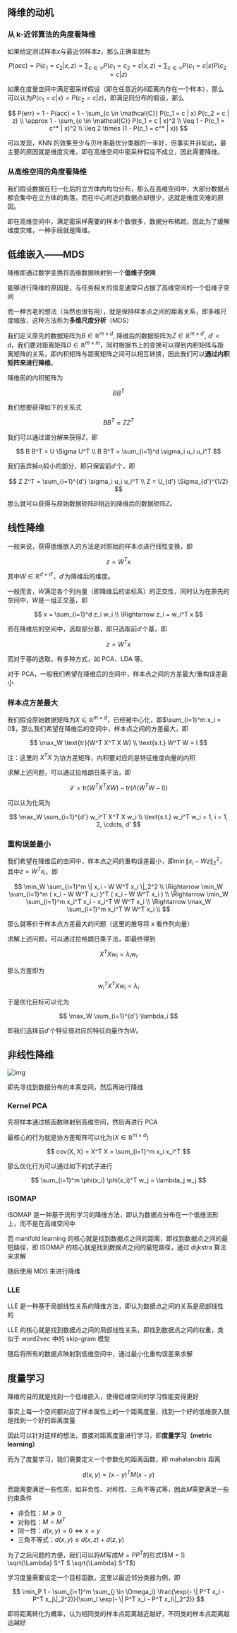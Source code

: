 ## 降维的动机

### 从 k-近邻算法的角度看降维

如果给定测试样本$x$与最近邻样本$z$，那么正确率就为

$$
P(acc) = P(c_1 = c_2 | x, z) = \sum_{c \in \mathcal{C}} P(c_1 = c_2 = c | x, z) = \sum_{c \in \mathcal{C}} P(c_1 = c | x) P(c_2 = c | z)
$$

如果在度量空间中满足密采样假设（即在任意近的$\delta$距离内存在一个样本），那么可以认为$P(c_1 = c | x) = P(c_2 = c | z)$，即满足同分布的假设，那么

$$
P(err) = 1 - P(acc) = 1 - \sum_{c \in \mathcal{C}} P(c_1 = c | x) P(c_2 = c | z) \\
\approx 1 - \sum_{c \in \mathcal{C}} P(c_1 = c | x)^2 \\
\leq 1 - P(c_1 = c^* | x)^2 \\
\leq 2 \times (1 - P(c_1 = c^* | x))
$$

可以发现，KNN 的效果至少与贝叶斯最优分类器的一半好，但事实并非如此，最主要的原因就是维度灾难，即在高维空间中密采样假设不成立，因此需要降维。

### 从高维空间的角度看降维

我们假设数据在归一化后的立方体内均匀分布，那么在高维空间中，大部分数据点都会集中在立方体的角落，而在中心附近的数据点却很少，这就是维度灾难的原因。

即在高维空间中，满足密采样需要的样本个数很多，数据分布稀疏，因此为了缓解维度灾难，一种手段就是降维。

## 低维嵌入——MDS

降维即通过数学变换将高维数据映射到一个**低维子空间**

能够进行降维的原因是，与任务相关的信息通常只占据了高维空间的一个低维子空间

而一种古老的想法（当然也很有用），就是保持样本点之间的距离关系，即多维尺度缩放，这种方法称为**多维尺度分析**（MDS）

我们定义原先的数据矩阵为$B \in \mathbb{R}^{m \times d}$, 降维后的数据矩阵为$Z \in \mathbb{R}^{m \times d'}$, $d' < d$，我们要对距离矩阵$D \in \mathbb{R}^{m \times m}$，同时根据书上的变换可以得到内积矩阵与距离矩阵的关系，即内积矩阵与距离矩阵之间可以相互转换，因此我们可以**通过内积矩阵来进行降维**。

降维前的内积矩阵为

$$
B B^T
$$

我们想要获得如下的关系式

$$
B B^T \approx Z Z^T
$$

我们可以通过谱分解来获得$Z$，即

$$
B B^T = U \Sigma U^T \\
B B^T = \sum_{i=1}^d \sigma_i u_i u_i^T
$$

我们丢弃掉$\sigma_i$较小的部分，即只保留前$d'$个，即

$$
Z Z^T = \sum_{i=1}^{d'} \sigma_i u_i u_i^T \\
Z = U_{d'} \Sigma_{d'}^{1/2}
$$

那么就可以获得与原始数据矩阵$B$相近的降维后的数据矩阵$Z$。

## 线性降维

一般来说，获得低维嵌入的方法是对原始的样本点进行线性变换，即

$$
z = W^T x
$$

其中$W \in \mathbb{R}^{d \times d'}$，$d'$为降维后的维度。

一般而言，$W$满足各个列向量（即降维后的坐标系）的正交性，同时认为在原先的空间中，$W$是一组正交基，即

$$
x = \sum_{i=1}^d z_i w_i \\
\Rightarrow z_i = w_i^T x
$$

而在降维后的空间中，选取部分基，即只选取前$d'$个基，即

$$
z = W^T x
$$

而对于基的选取，有多种方式，如 PCA、LDA 等。

对于 PCA，一般我们希望在降维后的空间中，样本点之间的方差最大/重构误差最小

### 样本点方差最大

我们假设原始数据矩阵为$X \in \mathbb{R}^{m \times d}$，已经被中心化，即$\sum_{i=1}^m x_i = 0$，那么我们希望在降维后的空间中，样本点之间的方差最大，即

$$
\max_W \text{tr}(W^T X^T X W) \\
\text{s.t.} W^T W = I
$$

注：这里的 $X^T X$ 为协方差矩阵，内积要对应的是特征维度向量的内积

求解上述问题，可以通过拉格朗日乘子法，即

$$
\mathcal{L} = \text{tr}(W^T X^T X W) - \text{tr}(\Lambda (W^T W - I))
$$

可以认为化简为

$$
\max_W \sum_{i=1}^{d'} w_i^T X^T X w_i \\
\text{s.t.} w_i^T w_i = 1, i = 1, 2, \cdots, d'
$$

### 重构误差最小

我们希望在降维后的空间中，样本点之间的重构误差最小，即$\min \| x_i - W z \|_2^2$，其中$z = W^T x_i$，即

$$
\min_W \sum_{i=1}^m \| x_i - W W^T x_i \|_2^2 \\
\Rightarrow \min_W \sum_{i=1}^m ( x_i - W W^T x_i )^T ( x_i - W W^T x_i ) \\
\Rightarrow \min_W \sum_{i=1}^m x_i^T x_i - x_i^T W W^T x_i \\
\Rightarrow \max_W \sum_{i=1}^m x_i^T W W^T x_i \\
$$

那么就等价于样本点方差最大的问题（这里的推导将 x 看作列向量）

求解上述问题，可以通过拉格朗日乘子法，即最终得到

$$
X^T X w_i = \lambda_i w_i
$$

那么方差即为

$$
w_i^T X^T X w_i = \lambda_i
$$

于是优化目标可以化为

$$
\max_W \sum_{i=1}^{d'} \lambda_i
$$

即我们选择前$d'$个特征值对应的特征向量作为$W$。

## 非线性降维

![img](https://img2023.cnblogs.com/blog/3436855/202406/3436855-20240621192514973-560244816.png)

即先寻找到数据分布的本真空间，然后再进行降维

### Kernel PCA

先将样本通过核函数映射到高维空间，然后再进行 PCA

最核心的行为就是协方差矩阵可以化为($X \in \mathbb{R}^{m \times d}$)

$$
cov(X, X) = X^T X = \sum_{i=1}^m x_i x_i^T
$$

那么优化行为可以通过如下的式子进行

$$
\sum_{i=1}^m \phi(x_i) \phi(x_i)^T w_j = \lambda_j w_j
$$

### ISOMAP

ISOMAP 是一种基于流形学习的降维方法，即认为数据点分布在一个低维流形上，而不是在高维空间中

而 manifold learning 的核心就是找到数据点之间的距离，即找到数据点之间的最短路径，即 ISOMAP 的核心就是找到数据点之间的最短路径，通过 dijkstra 算法来求解

随后使用 MDS 来进行降维

### LLE

LLE 是一种基于局部线性关系的降维方法，即认为数据点之间的关系是局部线性的

LLE 的核心就是找到数据点之间的局部线性关系，即找到数据点之间的权重，类似于 word2vec 中的 skip-gram 模型

随后将所有的数据点映射到低维空间中，通过最小化重构误差来求解

## 度量学习

降维的目的就是找到一个低维嵌入，使得低维空间的学习性能变得更好

事实上每一个空间都对应了样本属性上的一个距离度量，找到一个好的低维嵌入就是找到一个好的距离度量

因此可以针对这样的想法，直接对距离度量进行学习，即**度量学习（metric learning）**

而为了度量学习，我们需要定义一个参数化的距离函数，即 mahalanobis 距离

$$
d(x, y) = (x - y)^T M (x - y)
$$

而距离要满足一些性质，如非负性、对称性、三角不等式等，因此$M$需要满足一些约束条件

- 非负性：$M \succeq 0$
- 对称性：$M = M^T$
- 同一性：$d(x,y) = 0 \iff x = y$
- 三角不等式：$d(x, y) \leq d(x, z) + d(z, y)$

为了之后问题的方便，我们可以将$M$写成$M = PP^T$的形式($M = S \sqrt{\Lambda} S^T S \sqrt{\Lambda} S^T$)

学习度量需要设定一个目标函数，这里以最近邻分类器为例，即

$$
\min_P 1 - \sum_{i=1}^m \sum_{j \in \Omega_i} \frac{\exp(- \| P^T x_i - P^T x_j\|_2^2)}{\sum_l \exp(- \|  P^T x_i - P^T x_l\|_2^2)}
$$

即将距离转化为概率，认为相同类的样本点距离越近越好，不同类的样本点距离越远越好
